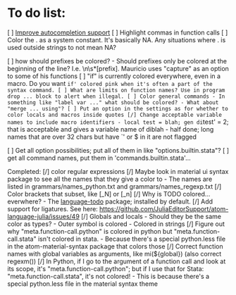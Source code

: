 # To do list:

[ ] [Improve autocompletion support](https://github.com/atom/autocomplete-plus/wiki/SymbolProvider-Config-API)
[ ] Highlight commas in function calls
[ ] Color the . as a system constant. It's basically NA. Any situations where . is used outside strings to not mean NA?

[ ] how should prefixes be colored? 
    - Should prefixes only be colored at the beginning of the line? I.e. \n\s*[prefix]. Mauricio uses "capture" as an option to some of his functions
[ ] "if" is currently colored everywhere, even in a macro. Do you want `if' colored pink when it's often a part of the syntax command.
[ ] What are limits on function names? Use in program drop ... block to alert when illegal.
[ ] Color general commands
    - In something like "label var ..." what should be colored?
    - What about "merge ... using"?
[ ] Put an option in the settings as for whether to color locals and macros inside quotes
[/] Change acceptable variable names to include macro identifiers
    - local test = blah; gen di`test' = 2; that is acceptable and gives a variable name of diblah
    - half done; long names that are over 32 chars but have `' or $ in it are not flagged

[ ] Get all option possibilities; put all of them in like "options.builtin.stata"?
[ ] get all command names, put them in 'commands.builtin.stata'...





Completed:
[/] color regular expressions
[/] Maybe look in material ui syntax package to see all the names that they give a color to
    - The names are listed in grammars/names_python.txt and grammars/names_regexp.txt
[/] Color brackets that subset, like [_N] or [_n]
[/] Why is TODO colored... everwhere?
    - The [language-todo](https://github.com/atom/language-todo) package; installed by default.
[/] Add support for ligatures. See here: <https://github.com/JuliaEditorSupport/atom-language-julia/issues/49>
[/] Globals and locals
    - Should they be the same color as types?
    - Outer symbol is colored
    - Colored in strings
[/] Figure out why "meta.function-call.python" is colored in python but "meta.function-call.stata" isn't colored in stata.
    - Because there's a special python.less file in the atom-material-syntax package that colors those
[/] Correct function names with global variables as arguments, like mi(${global}) (also correct regexm())
[/] In Python, if I go to the argument of a function call and look at its scope, it's "meta.function-call.python"; but if I use that for Stata: "meta.function-call.stata", it's not colored!
    - This is because there's a special python.less file in the material syntax theme
